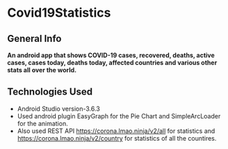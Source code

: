 # Covid19Statistics

## General Info

**An android app that shows COVID-19 cases, recovered, deaths, active cases, cases today, deaths today, affected countries and various other stats all over the world.**

## Technologies Used

* Android Studio version-3.6.3
* Used android plugin EasyGraph for the Pie Chart and SimpleArcLoader for the animation.
* Also used REST API https://corona.lmao.ninja/v2/all for statistics and https://corona.lmao.ninja/v2/country for statistics of all the countires.
